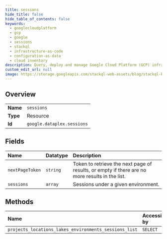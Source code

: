 ```yaml
---
title: sessions
hide_title: false
hide_table_of_contents: false
keywords:
  - googlecloudplatform
  - gcp
  - google
  - sessions
  - stackql
  - infrastructure-as-code
  - configuration-as-data
  - cloud inventory
description: Query, deploy and manage Google Cloud Platform (GCP) infrastructure and resources using SQL
custom_edit_url: null
image: https://storage.googleapis.com/stackql-web-assets/blog/stackql-blog-post-featured-image.png
---
```

  
    

## Overview
<table><tbody>
<tr><td><b>Name</b></td><td><code>sessions</code></td></tr>
<tr><td><b>Type</b></td><td>Resource</td></tr>
<tr><td><b>Id</b></td><td><code>google.dataplex.sessions</code></td></tr>
</tbody></table>

## Fields
| Name | Datatype | Description |
|:-----|:---------|:------------|
| `nextPageToken` | `string` | Token to retrieve the next page of results, or empty if there are no more results in the list. |
| `sessions` | `array` | Sessions under a given environment. |
## Methods
| Name | Accessible by | Required Params |
|:-----|:--------------|:----------------|
| `projects_locations_lakes_environments_sessions_list` | `SELECT` | `parent` |
